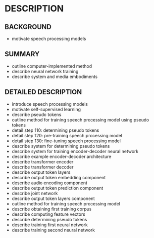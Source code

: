 # DESCRIPTION

## BACKGROUND

- motivate speech processing models

## SUMMARY

- outline computer-implemented method
- describe neural network training
- describe system and media embodiments

## DETAILED DESCRIPTION

- introduce speech processing models
- motivate self-supervised learning
- describe pseudo tokens
- outline method for training speech processing model using pseudo tokens
- detail step 110: determining pseudo tokens
- detail step 120: pre-training speech processing model
- detail step 130: fine-tuning speech processing model
- describe system for determining pseudo tokens
- describe system for training encoder-decoder neural network
- describe example encoder-decoder architecture
- describe transformer encoder
- describe transformer decoder
- describe output token layers
- describe output token embedding component
- describe audio encoding component
- describe output token prediction component
- describe joint network
- describe output token layers component
- outline method for training speech processing model
- describe obtaining first training corpus
- describe computing feature vectors
- describe determining pseudo tokens
- describe training first neural network
- describe training second neural network

